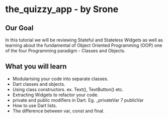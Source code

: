 # the_quizzy_app - by Srone

## Our Goal

In this tutorial we will be reviewing Stateful and Stateless Widgets as well as learning about the fundamental of Object Oriented Programming (OOP) one of the four Programming paradigm - Classes and Objects. 


## What you will learn

- Modularising your code into separate classes.
- Dart classes and objects.
- Using class constructors. ex. Text(), TextButton() etc.
- Extracting Widgets to refactor your code.
- private and public modifiers in Dart. Eg. _privateVar 7 publicVar
- How to use Dart lists.
- The difference between var, const and final.

